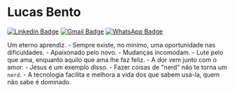 # Lucas Bento

[![Linkedin Badge](https://img.shields.io/badge/-Lucas%20Bento-4682b4?style=flat-square&logo=Linkedin&logoColor=white&link=https://www.linkedin.com/in/lucasrodrigo/)](https://www.linkedin.com/in/lucasrodrigo/) 
[![Gmail Badge](https://img.shields.io/badge/-lucasrodrigobento@outlook.com-f75175?style=flat-square&logo=Microsoft%20Outlook&color=informational&link=mailto:lucasrodrigobento@outlook.com)](mailto:lucasrodrigobento@outlook.com)
[![WhatsApp Badge](https://img.shields.io/badge/-+5562991070848-f75175?style=flat-square&logo=WhatsApp&color=brightgreen&logoColor=white&link=https://api.whatsapp.com/send?phone=5562991070848)]([https://www.linkedin.com/in/lucasrodrigo/](https://api.whatsapp.com/send?phone=5562991070848)) 

Um eterno aprendiz. - Sempre existe, no mínimo, uma oportunidade nas dificuldades. - Apaixonado pelo novo. - Mudanças incomodam. - Lute pelo que ama, enquanto aquilo que ama lhe faz feliz. - A dor vem junto com o amor. - Jesus é um exemplo disso. - Fazer coisas de "nerd" não te torna um `nerd`. - A tecnologia facilita e melhora a vida dos que sabem usá-la, quem não sabe é dominado.

